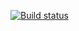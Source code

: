 [![Build status](https://ci.appveyor.com/api/projects/status/kkoy84hg827t4h41?svg=true)](https://ci.appveyor.com/project/GknowW/postmanecho)